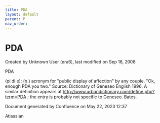 ```yaml
---
title: PDA
layout: default
parent: P
nav_order:
---
```


# PDA

Created by  Unknown User (era6), last modified on Sep 16, 2008

PDA

(pi di e): (n.) acronym for &quot;public display of affection&quot; by any couple. &quot;Ok, enough PDA you two.&quot; Source: Dictionary of Geneseo English 1996. A similar definition appears at http://www.urbandictionary.com/define.php?term=PDA ; the entry is probably not specific to Geneseo. Bates.

Document generated by Confluence on May 22, 2023 12:37

Atlassian
